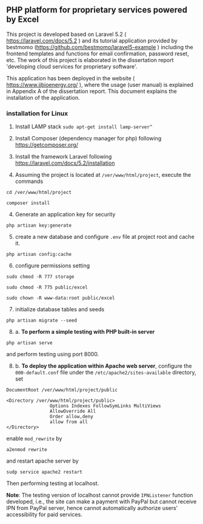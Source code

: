 ## PHP platform for proprietary services powered by Excel

This project is developed based on Laravel 5.2 ( https://laravel.com/docs/5.2 ) and its tutorial application provided by bestmomo (https://github.com/bestmomo/laravel5-example ) including the frontend templates and functions for email confirmation, password reset, etc. The work of this project is elaborated in the dissertation report 
'developing cloud services for proprietary software'.

This application has been deployed in the website ( https://www.jjbioenergy.org/ ), where the usage (user manual) is explained in Appendix A of the dissertation report. This document explains the installation of the application.

### installation for Linux

1. Install LAMP stack `sudo apt-get install lamp-server^`

1. Install Composer (dependency manager for php) following https://getcomposer.org/

2. Install the framework Laravel following https://laravel.com/docs/5.2/installation

3. Assuming the project is located at `/ver/www/html/project`, execute the commands

`cd /ver/www/html/project`

`composer install`

4. Generate an application key for security

`php artisan key:generate`

5. create a new database and configure `.env` file at project root and cache it.

`php artisan config:cache`

6. configure permissions setting

`sudo chmod -R 777 storage`

`sudo chmod -R 775 public/excel`

`sudo chown -R www-data:root public/excel`

7. initialize database tables and seeds

`php artisan migrate --seed`

8. a. **To perform a simple testing with PHP built-in server**

`php artisan serve`

and perform testing using port 8000.

8. b. **To deploy the application within Apache web server**, configure the `000-default.conf` file under the 
`/etc/apache2/sites-available` directory, set

```
DocumentRoot /ver/www/html/project/public
```
```
<Directory /ver/www/html/project/public>
                Options Indexes FollowSymLinks MultiViews
                AllowOverride All
                Order allow,deny
                allow from all
</Directory>
```

enable `mod_rewrite` by

`a2enmod rewrite`

and restart apache server by

`sudp service apache2 restart`

Then performing testing at localhost.

**Note**: The testing version of localhost cannot provide `IPNListener` function developed, i.e., the site can make a payment with PayPal but cannot receive IPN from PayPal server, hence cannot automatically authorize users' accessibility for paid services.



